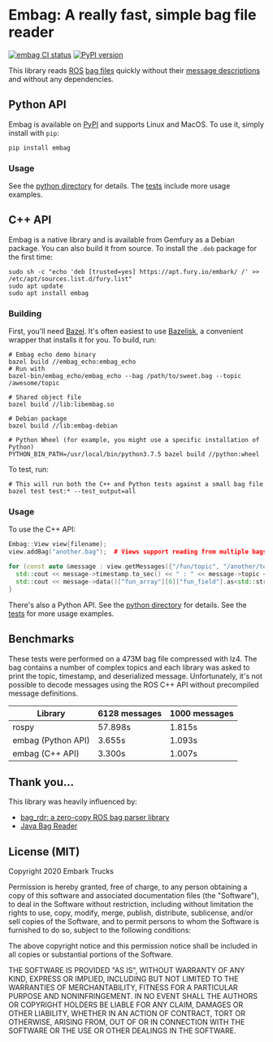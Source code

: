 # Embag: A really fast, simple bag file reader
[![embag CI status](https://github.com/embarktrucks/embag/workflows/pypi_build/badge.svg)](https://github.com/embarktrucks/embag/actions)
[![PyPI version](https://badge.fury.io/py/embag.svg)](https://badge.fury.io/py/embag)

This library reads [ROS](https://wiki.ros.org) [bag files](http://wiki.ros.org/Bags/Format/2.0) quickly without their [message descriptions](http://wiki.ros.org/msg) and without any dependencies.

## Python API
Embag is available on [PyPI](https://pypi.org/project/embag/) and supports Linux and MacOS.  To use it, simply install with `pip`:

    pip install embag
    
### Usage
See the [python directory](https://github.com/embarktrucks/embag/tree/master/python) for details.
The [tests](https://github.com/embarktrucks/embag/tree/master/test) include more usage examples.

## C++ API
Embag is a native library and is available from Gemfury as a Debian package.  You can also build it from source.  To install the `.deb` package for the first time:

    sudo sh -c "echo 'deb [trusted=yes] https://apt.fury.io/embark/ /' >> /etc/apt/sources.list.d/fury.list"
    sudo apt update
    sudo apt install embag

### Building
First, you'll need [Bazel](https://bazel.build).  It's often easiest to use [Bazelisk](https://github.com/bazelbuild/bazelisk), a convenient wrapper that installs it for you.
To build, run:

    # Embag echo demo binary
    bazel build //embag_echo:embag_echo
    # Run with
    bazel-bin/embag_echo/embag_echo --bag /path/to/sweet.bag --topic /awesome/topic

    # Shared object file
    bazel build //lib:libembag.so

    # Debian package
    bazel build //lib:embag-debian

    # Python Wheel (for example, you might use a specific installation of Python)
    PYTHON_BIN_PATH=/usr/local/bin/python3.7.5 bazel build //python:wheel
    
To test, run:

    # This will run both the C++ and Python tests against a small bag file
    bazel test test:* --test_output=all

### Usage
To use the C++ API:
```c++
Embag::View view{filename};
view.addBag("another.bag");  # Views support reading from multiple bags

for (const auto &message : view.getMessages({"/fun/topic", "/another/topic"})) {
  std::cout << message->timestamp.to_sec() << " : " << message->topic << std::endl;
  std::cout << message->data()["fun_array"][0]["fun_field"].as<std::string>() << std::endl;
}
```
There's also a Python API.  See the [python directory](https://github.com/embarktrucks/embag/tree/master/python) for details.
See the [tests](https://github.com/embarktrucks/embag/tree/master/test) for more usage examples.

## Benchmarks
These tests were performed on a 473M bag file compressed with lz4.  The bag contains a number of complex topics and each library was asked to print the topic, timestamp, and deserialized message.
Unfortunately, it's not possible to decode messages using the ROS C++ API without precompiled message definitions.

| Library            | 6128 messages | 1000 messages |
|--------------------|---------------|---------------|
| rospy              | 57.898s       | 1.815s        |
| embag (Python API) | 3.655s        | 1.093s        |
| embag (C++ API)    | 3.300s        | 1.007s        |


## Thank you...
This library was heavily influenced by:
- [bag_rdr: a zero-copy ROS bag parser library](https://github.com/starship-technologies/bag_rdr)
- [Java Bag Reader](https://github.com/swri-robotics/bag-reader-java)

## License (MIT)
Copyright 2020 Embark Trucks

Permission is hereby granted, free of charge, to any person obtaining a copy of this software and associated documentation files (the "Software"), to deal in the Software without restriction, including without limitation the rights to use, copy, modify, merge, publish, distribute, sublicense, and/or sell copies of the Software, and to permit persons to whom the Software is furnished to do so, subject to the following conditions:

The above copyright notice and this permission notice shall be included in all copies or substantial portions of the Software.

THE SOFTWARE IS PROVIDED "AS IS", WITHOUT WARRANTY OF ANY KIND, EXPRESS OR IMPLIED, INCLUDING BUT NOT LIMITED TO THE WARRANTIES OF MERCHANTABILITY, FITNESS FOR A PARTICULAR PURPOSE AND NONINFRINGEMENT. IN NO EVENT SHALL THE AUTHORS OR COPYRIGHT HOLDERS BE LIABLE FOR ANY CLAIM, DAMAGES OR OTHER LIABILITY, WHETHER IN AN ACTION OF CONTRACT, TORT OR OTHERWISE, ARISING FROM, OUT OF OR IN CONNECTION WITH THE SOFTWARE OR THE USE OR OTHER DEALINGS IN THE SOFTWARE.

